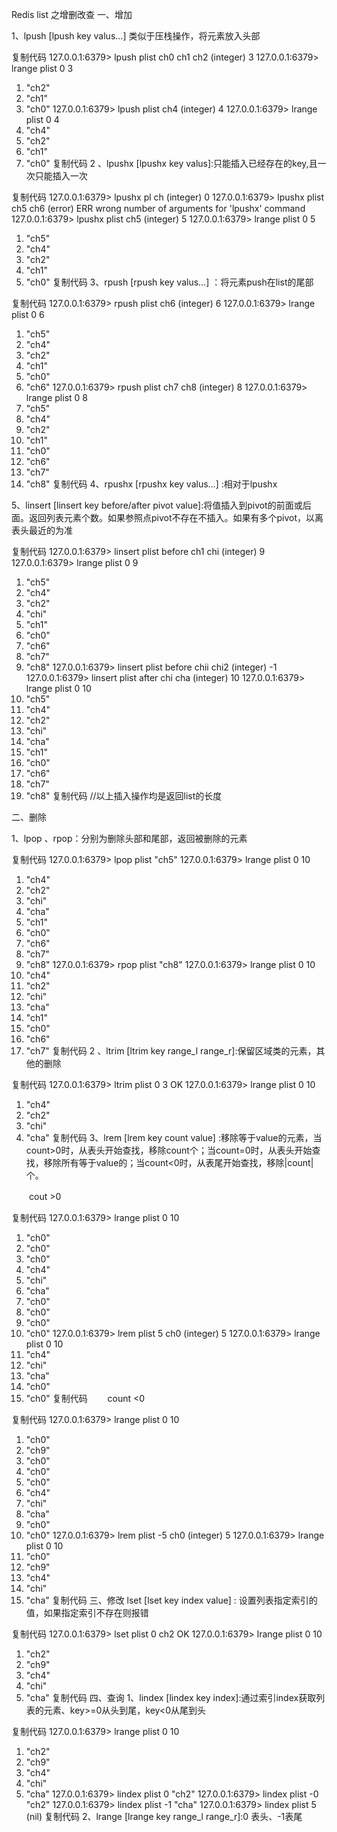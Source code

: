 Redis list 之增删改查
一、增加

1、lpush [lpush key valus...]  类似于压栈操作，将元素放入头部

复制代码
127.0.0.1:6379> lpush plist ch0 ch1 ch2
(integer) 3
127.0.0.1:6379> lrange plist 0 3
1) "ch2"
2) "ch1"
3) "ch0"
127.0.0.1:6379> lpush plist ch4
(integer) 4
127.0.0.1:6379> lrange plist 0 4
1) "ch4"
2) "ch2"
3) "ch1"
4) "ch0"
复制代码
2 、lpushx [lpushx key valus]:只能插入已经存在的key,且一次只能插入一次

复制代码
127.0.0.1:6379> lpushx pl ch
(integer) 0
127.0.0.1:6379> lpushx plist ch5 ch6
(error) ERR wrong number of arguments for 'lpushx' command
127.0.0.1:6379> lpushx plist ch5
(integer) 5
127.0.0.1:6379> lrange plist 0 5
1) "ch5"
2) "ch4"
3) "ch2"
4) "ch1"
5) "ch0"
复制代码
3、rpush  [rpush key valus...] ：将元素push在list的尾部

复制代码
127.0.0.1:6379> rpush plist ch6
(integer) 6
127.0.0.1:6379> lrange plist 0 6
1) "ch5"
2) "ch4"
3) "ch2"
4) "ch1"
5) "ch0"
6) "ch6"
127.0.0.1:6379> rpush plist ch7 ch8
(integer) 8
127.0.0.1:6379> lrange plist 0 8
1) "ch5"
2) "ch4"
3) "ch2"
4) "ch1"
5) "ch0"
6) "ch6"
7) "ch7"
8) "ch8"
复制代码
4、rpushx [rpushx key valus...] :相对于lpushx

5、linsert [linsert key before/after pivot value]:将值插入到pivot的前面或后面。返回列表元素个数。如果参照点pivot不存在不插入。如果有多个pivot，以离表头最近的为准

复制代码
127.0.0.1:6379> linsert plist before ch1 chi
(integer) 9
127.0.0.1:6379> lrange plist 0 9
1) "ch5"
2) "ch4"
3) "ch2"
4) "chi"
5) "ch1"
6) "ch0"
7) "ch6"
8) "ch7"
9) "ch8"
127.0.0.1:6379> linsert plist before chii chi2
(integer) -1
127.0.0.1:6379> linsert plist after chi cha
(integer) 10
127.0.0.1:6379> lrange plist 0 10
 1) "ch5"
 2) "ch4"
 3) "ch2"
 4) "chi"
 5) "cha"
 6) "ch1"
 7) "ch0"
 8) "ch6"
 9) "ch7"
10) "ch8"
复制代码
//以上插入操作均是返回list的长度
 

二、删除

1、lpop 、rpop：分别为删除头部和尾部，返回被删除的元素

复制代码
127.0.0.1:6379> lpop plist
"ch5"
127.0.0.1:6379> lrange plist 0 10
1) "ch4"
2) "ch2"
3) "chi"
4) "cha"
5) "ch1"
6) "ch0"
7) "ch6"
8) "ch7"
9) "ch8"
127.0.0.1:6379> rpop plist
"ch8"
127.0.0.1:6379> lrange plist 0 10
1) "ch4"
2) "ch2"
3) "chi"
4) "cha"
5) "ch1"
6) "ch0"
7) "ch6"
8) "ch7"
复制代码
2 、ltrim [ltrim key  range_l range_r]:保留区域类的元素，其他的删除

复制代码
127.0.0.1:6379> ltrim plist 0 3
OK
127.0.0.1:6379> lrange plist 0 10
1) "ch4"
2) "ch2"
3) "chi"
4) "cha"
复制代码
3、lrem [lrem key count value] :移除等于value的元素，当count>0时，从表头开始查找，移除count个；当count=0时，从表头开始查找，移除所有等于value的；当count<0时，从表尾开始查找，移除|count| 个。

　　cout >0

复制代码
127.0.0.1:6379> lrange plist 0 10
 1) "ch0"
 2) "ch0"
 3) "ch0"
 4) "ch4"
 5) "chi"
 6) "cha"
 7) "ch0"
 8) "ch0"
 9) "ch0"
10) "ch0"
127.0.0.1:6379> lrem plist 5 ch0
(integer) 5
127.0.0.1:6379> lrange plist 0 10
1) "ch4"
2) "chi"
3) "cha"
4) "ch0"
5) "ch0"
复制代码
　　count <0

复制代码
127.0.0.1:6379> lrange plist 0 10
 1) "ch0"
 2) "ch9"
 3) "ch0"
 4) "ch0"
 5) "ch0"
 6) "ch4"
 7) "chi"
 8) "cha"
 9) "ch0"
10) "ch0"
127.0.0.1:6379> lrem plist -5 ch0
(integer) 5
127.0.0.1:6379> lrange plist 0 10
1) "ch0"
2) "ch9"
3) "ch4"
4) "chi"
5) "cha"
复制代码
三、修改
lset [lset key index value] : 设置列表指定索引的值，如果指定索引不存在则报错

复制代码
127.0.0.1:6379> lset plist 0 ch2
OK
127.0.0.1:6379> lrange plist 0 10
1) "ch2"
2) "ch9"
3) "ch4"
4) "chi"
5) "cha"
复制代码
四、查询
1、lindex [lindex key index]:通过索引index获取列表的元素、key>=0从头到尾，key<0从尾到头

复制代码
127.0.0.1:6379> lrange plist 0 10
1) "ch2"
2) "ch9"
3) "ch4"
4) "chi"
5) "cha"
127.0.0.1:6379> lindex plist 0
"ch2"
127.0.0.1:6379> lindex plist -0
"ch2"
127.0.0.1:6379> lindex plist -1
"cha"
127.0.0.1:6379> lindex plist 5
(nil)
复制代码
2、lrange [lrange key range_l range_r]:0 表头、-1表尾